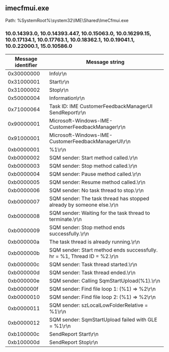 ## imecfmui.exe

Path: %SystemRoot%\system32\IME\Shared\ImeCfmui.exe

### 10.0.14393.0, 10.0.14393.447, 10.0.15063.0, 10.0.16299.15, 10.0.17134.1, 10.0.17763.1, 10.0.18362.1, 10.0.19041.1, 10.0.22000.1, 15.0.10586.0

Message identifier | Message string
--- | ---
0x30000000 | Info\r\n
0x31000001 | Start\r\n
0x31000002 | Stop\r\n
0x50000004 | Information\r\n
0x71000064 | Task ID: IME CustomerFeedbackManagerUI SendReport\r\n
0x90000001 | Microsoft-Windows-IME-CustomerFeedbackManager\r\n
0x91000001 | Microsoft-Windows-IME-CustomerFeedbackManagerUI\r\n
0xb0000001 | %1\r\n
0xb0000002 | SQM sender: Start method called.\r\n
0xb0000003 | SQM sender: Stop method called.\r\n
0xb0000004 | SQM sender: Pause method called.\r\n
0xb0000005 | SQM sender: Resume method called.\r\n
0xb0000006 | SQM sender: No task thread to stop.\r\n
0xb0000007 | SQM sender: The task thread has stopped already by someone else.\r\n
0xb0000008 | SQM sender: Waiting for the task thread to terminate.\r\n
0xb0000009 | SQM sender: Stop method ends successfully.\r\n
0xb000000a | The task thread is already running.\r\n
0xb000000b | SQM sender: Start method ends successfully. hr = %1, Thread ID = %2.\r\n
0xb000000c | SQM sender: Task thread started.\r\n
0xb000000d | SQM sender: Task thread ended.\r\n
0xb000000e | SQM sender: Calling SqmStartUpload(%1).\r\n
0xb000000f | SQM sender: Find file loop 1: (%1) => %2\r\n
0xb0000010 | SQM sender: Find file loop 2: (%1) => %2\r\n
0xb0000011 | SQM sender: szLocalLowFolderRelative = %1\r\n
0xb0000012 | SQM sender: SqmStartUpload failed with GLE = %1\r\n
0xb100000c | SendReport Start\r\n
0xb100000d | SendReport Stop\r\n
